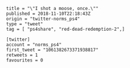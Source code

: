 ```
title = "\"I shot a moose, once.\""
published = 2018-11-10T22:18:43Z
origin = "twitter-norms_ps4"
type = "tweet"
tag = [ "ps4share", "red-dead-redemption-2",]

[twitter]
account = "norms_ps4"
first_tweet = "1061382673371938817"
retweets = 1
favourites = 0
```

<p class='image'><img src='https://mnf.m17s.net/2018/11/10/DrrJ6nNWsAA7ZhI.jpg' alt=''></p>

